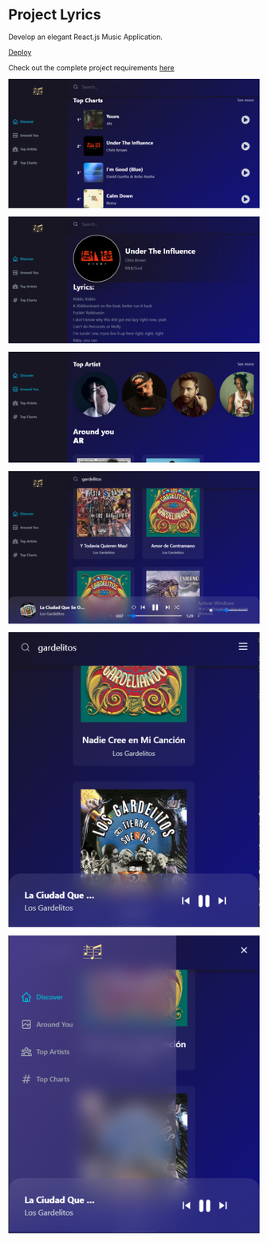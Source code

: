# Project Lyrics

Develop an elegant React.js Music Application. 

[Deploy](https://nano-music.netlify.app/search/gardelitos)

Check out the complete project requirements [here](https://docs.google.com/document/d/13PeFwRlPEhMw_HPyrIrInvQuKaVWnpNmcv-y3NA208s/edit?usp=sharing)

![preview1](https://raw.githubusercontent.com/Nanomarquez/nano-music/Nano/src/assets/preview1.PNG)

![preview2](https://raw.githubusercontent.com/Nanomarquez/nano-music/Nano/src/assets/preview2.PNG)

![preview3](https://raw.githubusercontent.com/Nanomarquez/nano-music/Nano/src/assets/preview3.PNG)

![preview4](https://raw.githubusercontent.com/Nanomarquez/nano-music/Nano/src/assets/preview4.PNG)

![preview5](https://raw.githubusercontent.com/Nanomarquez/nano-music/Nano/src/assets/preview5.PNG)

![preview16](https://raw.githubusercontent.com/Nanomarquez/nano-music/Nano/src/assets/preview6.PNG)
